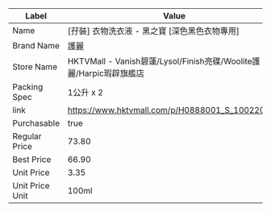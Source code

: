 | Label           | Value                                                    |
| --------------- | -------------------------------------------------------- |
| Name            | [孖裝] 衣物洗衣液 - 黑之寶 [深色黑色衣物專用]                              |
| Brand Name      | 護麗                                                       |
| Store Name      | HKTVMall - Vanish碧蓮/Lysol/Finish亮碟/Woolite護麗/Harpic瑕辟旗艦店 |
| Packing Spec    | 1公升 x 2                                                  |
| link            | https://www.hktvmall.com/p/H0888001_S_10022053A          |
| Purchasable     | true                                                     |
| Regular Price   | 73.80                                                    |
| Best Price      | 66.90                                                    |
| Unit Price      | 3.35                                                     |
| Unit Price Unit | 100ml                                                    |

